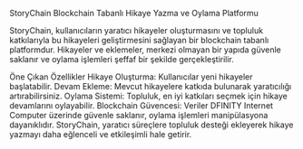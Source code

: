 StoryChain
Blockchain Tabanlı Hikaye Yazma ve Oylama Platformu

StoryChain, kullanıcıların yaratıcı hikayeler oluşturmasını ve topluluk katkılarıyla bu hikayeleri geliştirmesini sağlayan bir blockchain tabanlı platformdur. Hikayeler ve eklemeler, merkezi olmayan bir yapıda güvenle saklanır ve oylama işlemleri şeffaf bir şekilde gerçekleştirilir.

Öne Çıkan Özellikler
Hikaye Oluşturma: Kullanıcılar yeni hikayeler başlatabilir.
Devam Ekleme: Mevcut hikayelere katkıda bulunarak yaratıcılığı artırabilirsiniz.
Oylama Sistemi: Topluluk, en iyi katkıları seçmek için hikaye devamlarını oylayabilir.
Blockchain Güvencesi: Veriler DFINITY Internet Computer üzerinde güvenle saklanır, oylama işlemleri manipülasyona dayanıklıdır.
StoryChain, yaratıcı süreçlere topluluk desteği ekleyerek hikaye yazmayı daha eğlenceli ve etkileşimli hale getirir.

